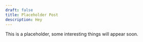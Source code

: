 ```yaml
---
draft: false
title: Placeholder Post
description: Hey
---
```


This is a placeholder, some interesting things will appear soon.
